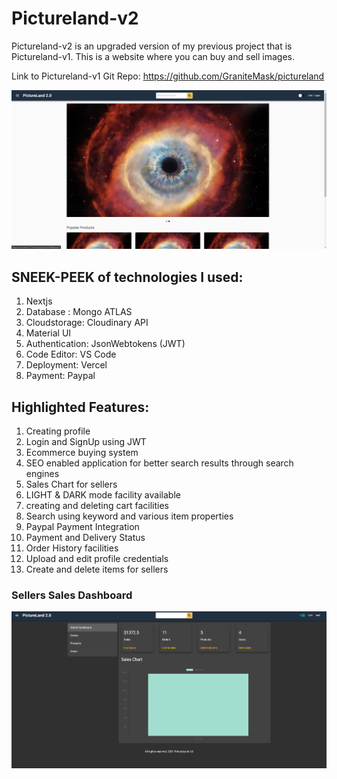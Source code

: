 # Pictureland-v2
Pictureland-v2 is an upgraded version of my previous project that is Pictureland-v1. This is a website where you can buy and sell images.

Link to Pictureland-v1 Git Repo: https://github.com/GraniteMask/pictureland

![Pictureland Home Page](https://github.com/GraniteMask/nextjs-pictureland-2.0/blob/master/pictureland-2.PNG?raw=true)

## SNEEK-PEEK of technologies I used:

1) Nextjs
2) Database : Mongo ATLAS
3) Cloudstorage: Cloudinary API
4) Material UI
5) Authentication: JsonWebtokens (JWT)
6) Code Editor: VS Code
7) Deployment: Vercel
8) Payment: Paypal

## Highlighted Features:

1) Creating profile
2) Login and SignUp using JWT
3) Ecommerce buying system
4) SEO enabled application for better search results through search engines 
5) Sales Chart for sellers
6) LIGHT & DARK mode facility available
7) creating and deleting cart facilities
8) Search using keyword and various item properties
9) Paypal Payment Integration
10) Payment and Delivery Status
11) Order History facilities
12) Upload and edit profile credentials
13) Create and delete items for sellers

### Sellers Sales Dashboard
![Sign_Up_Welcome_Mail](https://github.com/GraniteMask/nextjs-pictureland-2.0/blob/master/sales-dashboard.PNG?raw=true)


